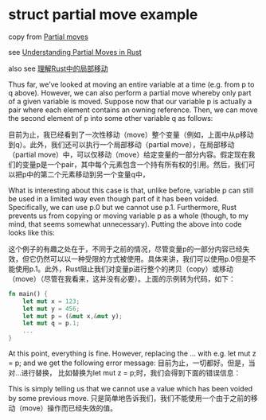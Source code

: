 # struct partial move example

copy from [Partial moves](https://doc.rust-lang.org/rust-by-example/scope/move/partial_move.html)

see [Understanding Partial Moves in Rust](https://whileydave.com/2020/11/30/understanding-partial-moves-in-rust/)

also see [理解Rust中的局部移动](https://zhuanlan.zhihu.com/p/325898830)

>>>
Thus far, we’ve looked at moving an entire variable at a time (e.g. from p to q above). However, we can also perform a partial move whereby only part of a given variable is moved. Suppose now that our variable p is actually a pair where each element contains an owning reference. Then, we can move the second element of p into some other variable q as follows:

目前为止，我已经看到了一次性移动（move）整个变量（例如，上面中从p移动到q）。此外，我们还可以执行一个局部移动（partial move），在局部移动（partial move）中，可以仅移动（move）给定变量的一部分内容。假定现在我们的变量p是一个pair，其中每个元素包含一个持有所有权的引用。然后，我们可以把p中的第二个元素移动到另一个变量q中，

What is interesting about this case is that, unlike before, variable p can still be used in a limited way even though part of it has been voided. Specifically, we can use p.0 but we cannot use p.1. Furthermore, Rust prevents us from copying or moving variable p as a whole (though, to my mind, that seems somewhat unnecessary). Putting the above into code looks like this:

这个例子的有趣之处在于，不同于之前的情况，尽管变量p的一部分内容已经失效，但它仍然可以以一种受限的方式被使用。具体来讲，我们可以使用p.0但是不能使用p.1。此外，Rust阻止我们对变量p进行整个的拷贝（copy）或移动（move）（尽管在我看来，这并没有必要）。上面的示例转为代码，如下：

``` rust
fn main() {
    let mut x = 123;
    let mut y = 456;
    let mut p = (&mut x,&mut y);
    let mut q = p.1;
    ...
}
```
At this point, everything is fine. However, replacing the ... with e.g. let mut z = p; and we get the following error message:
目前为止，一切都好。但是，当对...进行替换， 比如替换为let mut z = p;时，我们会得到下面的错误信息：

This is simply telling us that we cannot use a value which has been voided by some previous move.
只是简单地告诉我们，我们不能使用一个由于之前的移动（move）操作而已经失效的值。
